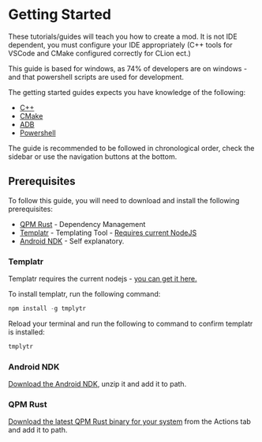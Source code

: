 # Getting Started

These tutorials/guides will teach you how to create a mod. It is not IDE dependent, you must configure your IDE appropriately (C++ tools for VSCode and CMake configured correctly for CLion ect.)

This guide is based for windows, as 74% of developers are on windows - and that powershell scripts are used for development.

The getting started guides expects you have knowledge of the following:

- [C++](https://www.w3schools.com/CPP/default.asp)
- [CMake](https://cmake.org/cmake/help/latest/guide/tutorial/index.html)
- [ADB](https://developer.android.com/studio/command-line/adb)
- [Powershell](https://docs.microsoft.com/en-us/learn/modules/introduction-to-powershell/)

The guide is recommended to be followed in chronological order, check the sidebar or use the navigation buttons at the bottom.

## Prerequisites

To follow this guide, you will need to download and install the following prerequisites:

- [QPM Rust](https://github.com/RedBrumbler/QuestPackageManager-Rust) - Dependency Management
- [Templatr](https://www.npmjs.com/package/tmplytr) - Templating Tool - [Requires current NodeJS](https://nodejs.org/en/download/current/)
- [Android NDK](https://developer.android.com/ndk) - Self explanatory.

### Templatr

Templatr requires the current nodejs - [you can get it here.](https://nodejs.org/en/download/current/)

To install templatr, run the following command:

```powershell
npm install -g tmplytr
```

Reload your terminal and run the following to command to confirm templatr is installed:

```powershell
tmplytr
```

### Android NDK

[Download the Android NDK](https://developer.android.com/ndk), unzip it and add it to path.

### QPM Rust

[Download the latest QPM Rust binary for your system](https://github.com/RedBrumbler/QuestPackageManager-Rust) from the Actions tab and add it to path.
